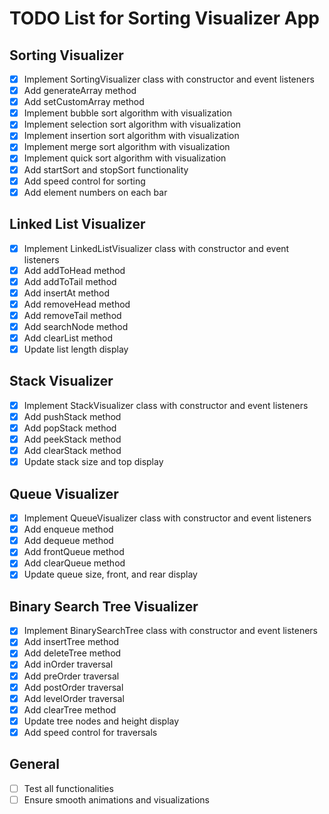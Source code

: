 # TODO List for Sorting Visualizer App

## Sorting Visualizer
- [x] Implement SortingVisualizer class with constructor and event listeners
- [x] Add generateArray method
- [x] Add setCustomArray method
- [x] Implement bubble sort algorithm with visualization
- [x] Implement selection sort algorithm with visualization
- [x] Implement insertion sort algorithm with visualization
- [x] Implement merge sort algorithm with visualization
- [x] Implement quick sort algorithm with visualization
- [x] Add startSort and stopSort functionality
- [x] Add speed control for sorting
- [x] Add element numbers on each bar

## Linked List Visualizer
- [x] Implement LinkedListVisualizer class with constructor and event listeners
- [x] Add addToHead method
- [x] Add addToTail method
- [x] Add insertAt method
- [x] Add removeHead method
- [x] Add removeTail method
- [x] Add searchNode method
- [x] Add clearList method
- [x] Update list length display

## Stack Visualizer
- [x] Implement StackVisualizer class with constructor and event listeners
- [x] Add pushStack method
- [x] Add popStack method
- [x] Add peekStack method
- [x] Add clearStack method
- [x] Update stack size and top display

## Queue Visualizer
- [x] Implement QueueVisualizer class with constructor and event listeners
- [x] Add enqueue method
- [x] Add dequeue method
- [x] Add frontQueue method
- [x] Add clearQueue method
- [x] Update queue size, front, and rear display

## Binary Search Tree Visualizer
- [x] Implement BinarySearchTree class with constructor and event listeners
- [x] Add insertTree method
- [x] Add deleteTree method
- [x] Add inOrder traversal
- [x] Add preOrder traversal
- [x] Add postOrder traversal
- [x] Add levelOrder traversal
- [x] Add clearTree method
- [x] Update tree nodes and height display
- [x] Add speed control for traversals

## General
- [ ] Test all functionalities
- [ ] Ensure smooth animations and visualizations
